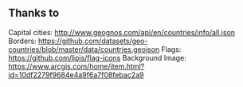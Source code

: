 ## Thanks to

Capital cities: http://www.geognos.com/api/en/countries/info/all.json
Borders: https://github.com/datasets/geo-countries/blob/master/data/countries.geojson
Flags: https://github.com/lipis/flag-icons
Background Image: https://www.arcgis.com/home/item.html?id=10df2279f9684e4a9f6a7f08febac2a9
